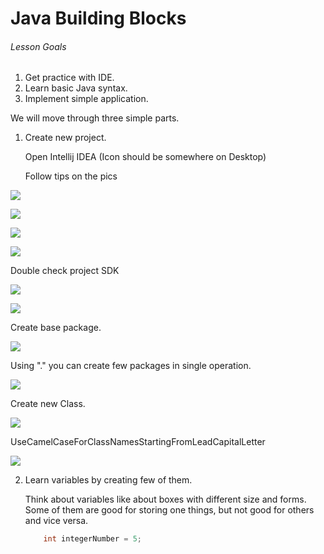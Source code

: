 # Java Building Blocks

###### Lesson Goals

1. Get practice with IDE.
2. Learn basic Java syntax.
3. Implement simple application.

We will move through three simple parts.

1. Create new project.

   Open Intellij IDEA (Icon should be somewhere on Desktop)

   Follow tips on the pics

![](https://github.com/akhambir/JavaBuildingBlocks/blob/master/resources/img/icon_1.png)

![](https://github.com/akhambir/JavaBuildingBlocks/blob/master/resources/img/icon_9.png)

![](https://github.com/akhambir/JavaBuildingBlocks/blob/master/resources/img/icon_10.png)

![](https://github.com/akhambir/JavaBuildingBlocks/blob/master/resources/img/icon_2.png)

Double check project SDK

![](https://github.com/akhambir/JavaBuildingBlocks/blob/master/resources/img/icon_7.png)

![](https://github.com/akhambir/JavaBuildingBlocks/blob/master/resources/img/icon_4.png)

Create base package.

![](https://github.com/akhambir/JavaBuildingBlocks/blob/master/resources/img/icon_8.png)

Using "." you can create few packages in single operation.

![](https://github.com/akhambir/JavaBuildingBlocks/blob/master/resources/img/icon_3.png)

Create new Class.

![](https://github.com/akhambir/JavaBuildingBlocks/blob/master/resources/img/icon_5.png)

UseCamelCaseForClassNamesStartingFromLeadCapitalLetter

![](https://github.com/akhambir/JavaBuildingBlocks/blob/master/resources/img/icon_6.png)


2. Learn variables by creating few of them.

   Think about variables like about boxes with different size and forms.
   Some of them are good for storing one things, but not good for others and vice versa.

    ```java
        int integerNumber = 5;
    ```
